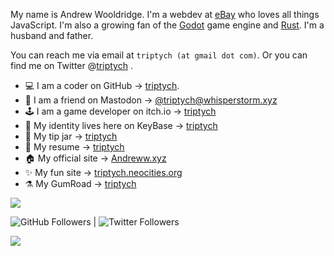 My name is Andrew Wooldridge. I'm a webdev at [eBay](http://www.ebay.com) who loves all things JavaScript. I'm also a growing fan of the [Godot](https://godotengine.org/) game engine and [Rust](https://www.rust-lang.org/). I'm a husband and father.

You can reach me via email at `triptych (at gmail dot com)`. Or you can find me on Twitter @[triptych](https://twitter.com/triptych) .

<!-- * 🖊️ I am a technical writer on LeanPub -> [triptych](https://leanpub.com/u/triptych). -->
<!-- * 🐲 I am a fantasy writer on WattPad -> [triptych](https://www.wattpad.com/user/triptych). -->
* 💻 I am a coder on GitHub -> [triptych](https://github.com/triptych).
* 🐘 I am a friend on Mastodon -> [@triptych@whisperstorm.xyz](https://whisperstorm.xyz/@triptych)
* 🕹️ I am a game developer on itch.io -> [triptych](https://triptych.itch.io)
* 🔑 My identity lives here on KeyBase -> [triptych](https://keybase.io/triptych)
* 🏺 My tip jar -> [triptych](https://ko-fi.com/triptych)
* 📜 My resume -> [triptych](https://gist.github.com/triptych/54cdf5112feeadb9ca91)
* 🏠 My official site -> [Andreww.xyz](https://andreww.xyz/)
* ✨ My fun site -> [triptych.neocities.org](https://triptych.neocities.org)
* ⚗️ My GumRoad -> [triptych](https://gumroad.com/triptych)

<img src="https://res.cloudinary.com/triptych/image/upload/v1594504650/green-purple-slide_rsex4w.gif" align="center">

<img alt="GitHub Followers" src="https://img.shields.io/github/followers/triptych?label=Followers"> |
<img alt="Twitter Followers" src="https://img.shields.io/twitter/follow/triptych"> 

<img src="https://res.cloudinary.com/triptych/image/upload/v1594504650/green-purple-slide_rsex4w.gif" align="center">

<!--
<img src="games-gif-the-legend-of-zelda-legend-of-zelda-1889169.gif" height="300" width="300">

-->
<!--
**triptych/triptych** is a ✨ _special_ ✨ repository because its `README.md` (this file) appears on your GitHub profile.

Here are some ideas to get you started:

- 🔭 I’m currently working on ...
- 🌱 I’m currently learning ...
- 👯 I’m looking to collaborate on ...
- 🤔 I’m looking for help with ...
- 💬 Ask me about ...
- 📫 How to reach me: ...
- 😄 Pronouns: ...
- ⚡ Fun fact: ...
-->
